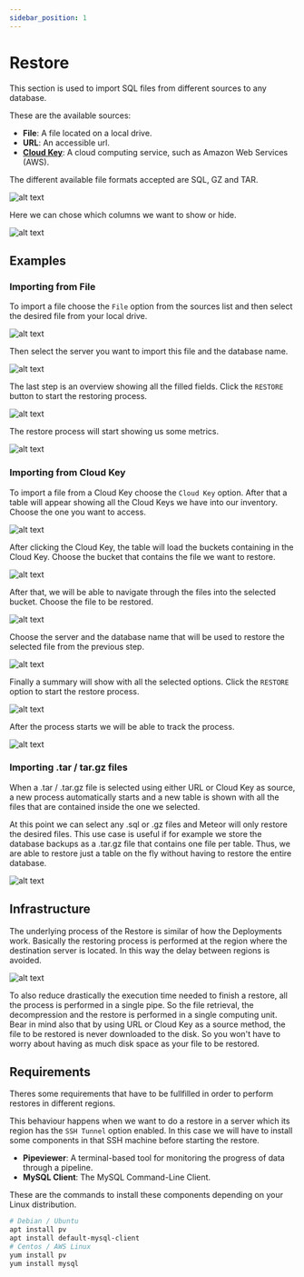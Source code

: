 ```yaml
---
sidebar_position: 1
---
```


# Restore

This section is used to import SQL files from different sources to any database.

These are the available sources:

- **File**: A file located on a local drive.
- **URL**: An accessible url.
- **[Cloud Key](../inventory/cloud)**: A cloud computing service, such as Amazon Web Services (AWS).

The different available file formats accepted are SQL, GZ and TAR.

![alt text](../../../assets/utils/restore/restore.png "Restore - List")

Here we can chose which columns we want to show or hide.

![alt text](../../../assets/utils/restore/restore-columns.png "Restore - Columns")

## Examples

### Importing from File

To import a file choose the `File` option from the sources list and then select the desired file from your local drive. 

![alt text](../../../assets/utils/restore/restore-new-file-source.png "Restore - New File Source")

Then select the server you want to import this file and the database name.

![alt text](../../../assets/utils/restore/restore-new-file-destination.png "Restore - New File Destination")

The last step is an overview showing all the filled fields. Click the `RESTORE` button to start the restoring process.

![alt text](../../../assets/utils/restore/restore-new-file-overview.png "Restore - New File Overview")

The restore process will start showing us some metrics.

![alt text](../../../assets/utils/restore/restore-info-file.png "Restore - File Information")

### Importing from Cloud Key

To import a file from a Cloud Key choose the `Cloud Key` option. After that a table will appear showing all the Cloud Keys we have into our inventory. Choose the one you want to access.

![alt text](../../../assets/utils/restore/restore-new-cloud1.png "Restore - New Cloud1")

After clicking the Cloud Key, the table will load the buckets containing in the Cloud Key. Choose the bucket that contains the file we want to restore.

![alt text](../../../assets/utils/restore/restore-new-cloud2.png "Restore - New Cloud2")

After that, we will be able to navigate through the files into the selected bucket. Choose the file to be restored.

![alt text](../../../assets/utils/restore/restore-new-cloud3.png "Restore - New Cloud3")

Choose the server and the database name that will be used to restore the selected file from the previous step.

![alt text](../../../assets/utils/restore/restore-new-file-destination.png "Restore - New File Destination")

Finally a summary will show with all the selected options. Click the `RESTORE` option to start the restore process.

![alt text](../../../assets/utils/restore/restore-new-cloud4.png "Restore - New Cloud4")

After the process starts we will be able to track the process.

![alt text](../../../assets/utils/restore/restore-info-cloud.png "Restore - Cloud Information")

### Importing .tar / tar.gz files

When a .tar / .tar.gz file is selected using either URL or Cloud Key as source, a new process automatically starts and a new table is shown with all the files that are contained inside the one we selected.

At this point we can select any .sql or .gz files and Meteor will only restore the desired files. This use case is useful if for example we store the database backups as a .tar.gz file that contains one file per table. Thus, we are able to restore just a table on the fly without having to restore the entire database.

![alt text](../../../assets/utils/restore/restore-new-cloud-scan.png "Restore - New Cloud Scan")

## Infrastructure

The underlying process of the Restore is similar of how the Deployments work. Basically the restoring process is performed at the region where the destination server is located. In this way the delay between regions is avoided.

![alt text](../../../assets/deployments/architecture-complex.png "Architecture - Cross Region")

To also reduce drastically the execution time needed to finish a restore, all the process is performed in a single pipe. So the file retrieval, the decompression and the restore is performed in a single computing unit. Bear in mind also that by using URL or Cloud Key as a source method, the file to be restored is never downloaded to the disk. So you won't have to worry about having as much disk space as your file to be restored.

## Requirements

Theres some requirements that have to be fullfilled in order to perform restores in different regions.

This behaviour happens when we want to do a restore in a server which its region has the `SSH Tunnel` option enabled. In this case we will have to install some components in that SSH machine before starting the restore.

- **Pipeviewer**: A terminal-based tool for monitoring the progress of data through a pipeline.
- **MySQL Client**: The MySQL Command-Line Client.

These are the commands to install these components depending on your Linux distribution.

```bash
# Debian / Ubuntu
apt install pv
apt install default-mysql-client
# Centos / AWS Linux
yum install pv
yum install mysql
```